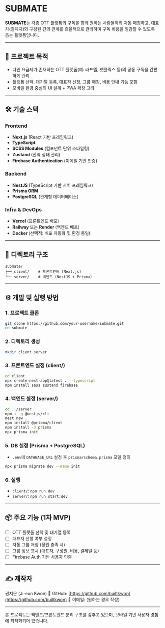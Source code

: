 # SUBMATE

**SUBMATE**는 각종 OTT 플랫폼의 구독을 함께 원하는 사람들끼리 자동 매칭하고, 대표자(결제자)와 구성원 간의 관계를 효율적으로 관리하여 구독 비용을 절감할 수 있도록 돕는 플랫폼입니다.

---

## 🚀 프로젝트 목적

* 다인 요금제가 존재하는 OTT 플랫폼(예: 라프텔, 넷플릭스 등)의 공동 구독을 간편하게 관리
* 플랫폼 선택, 대기열 등록, 대표자 신청, 그룹 매칭, 비용 안내 기능 포함
* 모바일 환경 중심의 UI 설계 + PWA 확장 고려

---

## 🛠️ 기술 스택

### Frontend

* **Next.js** (React 기반 프레임워크)
* **TypeScript**
* **SCSS Modules** (컴포넌트 단위 스타일링)
* **Zustand** (전역 상태 관리)
* **Firebase Authentication** (이메일 기반 인증)

### Backend

* **NestJS** (TypeScript 기반 서버 프레임워크)
* **Prisma ORM**
* **PostgreSQL** (관계형 데이터베이스)

### Infra & DevOps

* **Vercel** (프론트엔드 배포)
* **Railway** 또는 **Render** (백엔드 배포)
* **Docker** (선택적: 배포 자동화 및 환경 통일)

---

## 📁 디렉토리 구조

```
submate/
├── client/    # 프론트엔드 (Next.js)
└── server/    # 백엔드 (NestJS + Prisma)
```

---

## ⚙️ 개발 및 실행 방법

### 1. 프로젝트 클론

```bash
git clone https://github.com/your-username/submate.git
cd submate
```

### 2. 디렉토리 생성

```bash
mkdir client server
```

### 3. 프론트엔드 설정 (client/)

```bash
cd client
npx create-next-app@latest . --typescript
npm install sass zustand firebase
```

### 4. 백엔드 설정 (server/)

```bash
cd ../server
npm i -g @nestjs/cli
nest new .
npm install @prisma/client
npm install -D prisma
npx prisma init
```

### 5. DB 설정 (Prisma + PostgreSQL)

* `.env`에 `DATABASE_URL` 설정 후 `prisma/schema.prisma` 모델 정의

```bash
npx prisma migrate dev --name init
```

### 6. 실행

* `client/`: `npm run dev`
* `server/`: `npm run start:dev`

---

## 📦 주요 기능 (1차 MVP)

* [ ] OTT 플랫폼 선택 및 대기열 등록
* [ ] 대표자 신청 여부 설정
* [ ] 자동 그룹 매칭 (정원 충족 시)
* [ ] 그룹 정보 표시 (대표자, 구성원, 비용, 결제일 등)
* [ ] Firebase Auth 기반 사용자 인증

---

## ✍️ 제작자

권지은 (Ji-eun Kwon)
📌 GitHub: [https://github.com/builtkwon](https://github.com/builtkwon)
📌 이메일: (원하는 경우 작성)

---

본 프로젝트는 백엔드/프론트엔드 분리 구조를 갖추고 있으며, 모바일 기반 사용자 경험에 최적화되어 있습니다.
